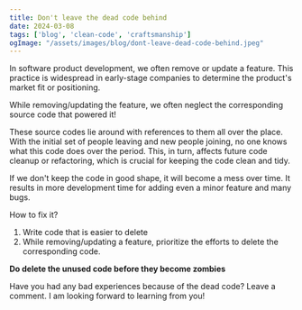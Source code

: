 ```yaml
---
title: Don't leave the dead code behind
date: 2024-03-08
tags: ['blog', 'clean-code', 'craftsmanship']
ogImage: "/assets/images/blog/dont-leave-dead-code-behind.jpeg"
---
```


In software product development, we often remove or update a feature. This practice is widespread in early-stage companies to determine the product's market fit or positioning. 

While removing/updating the feature, we often neglect the corresponding source code that powered it! 

These source codes lie around with references to them all over the place. With the initial set of people leaving and new people joining, no one knows what this code does over the period. This, in turn, affects future code cleanup or refactoring, which is crucial for keeping the code clean and tidy. 

If we don't keep the code in good shape, it will become a mess over time. It results in more development time for adding even a minor feature and many bugs. 

How to fix it?

1. Write code that is easier to delete
2. While removing/updating a feature, prioritize the efforts to delete the corresponding code. 

**Do delete the unused code before they become zombies**

Have you had any bad experiences because of the dead code? Leave a comment. I am looking forward to learning from you!